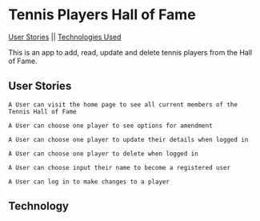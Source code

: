 # Tennis Players Hall of Fame
[User Stories](#User-Stories) || [Technologies Used](#Technology)

This is an app to add, read, update and delete tennis players from the Hall of Fame.

## User Stories
`A User can visit the home page to see all current members of the Tennis Hall of Fame`

`A User can choose one player to see options for amendment`

`A User can choose one player to update their details when logged in`

`A User can choose one player to delete when logged in`

`A User can choose input their name to become a registered user`

`A User can log in to make changes to a player`

## Technology
